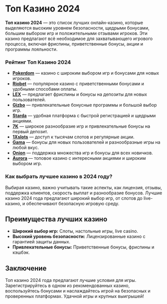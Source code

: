 # Топ Казино 2024

**Топ казино 2024** — это список лучших онлайн-казино, которые выделяются высоким уровнем безопасности, щедрыми бонусами, большим выбором игр и положительными отзывами игроков. Эти казино предлагают всё необходимое для захватывающего игрового процесса, включая фриспины, приветственные бонусы, акции и программы лояльности.

### Рейтинг Топ Казино 2024

- **[Pokerdom](https://brandplay.link/4k77v2yx)** — казино с широким выбором игр и бонусами для новых игроков.
- **[Riobet](https://brandplay.link/7xBLTPyj)** — популярное казино с приветственными бонусами и удобными способами оплаты.
- **[LEX](https://brandplay.link/zW4hdDFV)** — предлагает фриспины и бонусы на депозиты для новых пользователей.
- **[Gizbo](https://brandplay.link/bprXw4YV)** — привлекательные бонусные программы и большой выбор игр.
- **[Starda](https://brandplay.link/fB7xwRFL)** — удобная платформа с быстрой регистрацией и щедрыми акциями.
- **[7K](https://brandplay.link/BvQyFShp)** — широкое разнообразие игр и привлекательные бонусы на первый депозит.
- **[1Xslots](https://brandplay.link/hSB1khtr)** — доступ к тысячам слотов и регулярные акции.
- **[Gama](https://brandplay.link/j6NMKsDz)** — бонусы для новых пользователей и разнообразные игры на любой вкус.
- **[Onion](https://brandplay.link/zBGRVpQ9)** — поддержка множества игр и бонусы для всех новичков.
- **[Aurora](https://10trafic-stat2.com/click/668546556bcc6313411604bd/6766/13032/subaccount)** — топовое казино с интересными акциями и широким выбором игр.

### Как выбрать лучшее казино в 2024 году?

Выбирая казино, важно учитывать такие аспекты, как лицензия, отзывы, поддержка клиентов, скорость выплат и разнообразие бонусов. Лучшие казино 2024 года предлагают широкий выбор игр, от слотов до live-казино, и обеспечивают безопасную игровую среду.

## Преимущества лучших казино

- **Широкий выбор игр:** Слоты, настольные игры, live casino.
- **Высокий уровень безопасности:** Лицензированные казино с гарантией защиты данных.
- **Привлекательные бонусы:** Приветственные бонусы, фриспины и кэшбэк.

## Заключение

Топ казино 2024 года предлагают лучшие условия для игры. Зарегистрируйтесь в одном из рекомендованных казино, воспользуйтесь бонусами и наслаждайтесь игрой на безопасных и проверенных платформах. Удачной игры и крупных выигрышей!
